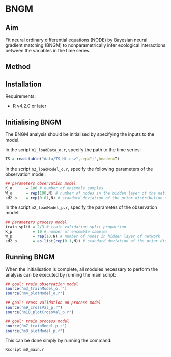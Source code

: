 # BNGM


## Aim

Fit neural ordinary differential equations (NODE) by Bayesian neural gradient matching (BNGM) to nonparametrically infer ecological interactions between the variables in the time series.


## Method


## Installation

Requirements:
* R v4.2.0 or later


## Initialising BNGM

The BNGM analysis should be initialised by specifying the inputs to the model.

In the script `m1_loadData_o.r`, specify the path to the time series: 

``` R
TS = read.table("data/TS_HL.csv",sep=";",header=T)
```

In the script `m2_loadModel_o.r`, specify the following parameters of the observation model:

``` R
## parameters observation model
K_o      = 100 # number of ensemble samples
W_o      = rep(100,N) # number of nodes in the hidden layer of the networks 
sd2_o    = rep(0.01,N) # standard deviation of the prior distribution of the network parameters
```

In the script `m2_loadModel_p.r`, specify the parametes of the observation model:

``` R
## parameters process model
train_split = 2/3 # train validation split proportion
K_p         = 10 # number of ensemble samples
W_p         = rep(10,N) # number of nodes in hidden layer of network
sd2_p       = as.list(rep(0.1,N)) # standard deviation of the prior distribution of the network parameters
```


## Running BNGM

When the initialisation is complete, all modules necessary to perform the analysis can be executed by running the main script:

``` R
## goal: train observation model
source("m3_trainModel_o.r")
source("m4_plotModel_o.r")

## goal: cross validation on process model
source("m9_crossVal_p.r")
source("m10_plotCrossVal_p.r")

## goal: train process model 
source("m7_trainModel_p.r")
source("m8_plotModel_p.r")
```

This can be done simply by running the command:
``` bash
Rscript m0_main.r
```
